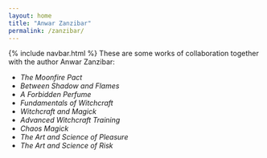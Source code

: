 ```yaml
---
layout: home
title: "Anwar Zanzibar"
permalink: /zanzibar/
---
```

{% include navbar.html %}
These are some works of collaboration together with the author Anwar Zanzibar:

- *The Moonfire Pact*
- *Between Shadow and Flames*
- *A Forbidden Perfume*
- *Fundamentals of Witchcraft*
- *Witchcraft and Magick*
- *Advanced Witchcraft Training*
- *Chaos Magick*
- *The Art and Science of Pleasure*
- *The Art and Science of Risk*